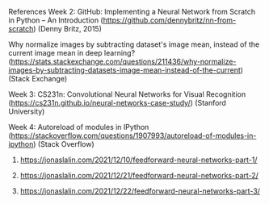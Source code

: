 References
Week 2:
GitHub:
Implementing a Neural Network from Scratch in Python – An Introduction (https://github.com/dennybritz/nn-from-scratch)
(Denny Britz, 2015)

Why normalize images by subtracting dataset's image mean, instead of the current image mean in deep learning?
(https://stats.stackexchange.com/questions/211436/why-normalize-images-by-subtracting-datasets-image-mean-instead-of-the-current) (Stack Exchange)

Week 3:
CS231n: Convolutional Neural Networks for Visual Recognition (https://cs231n.github.io/neural-networks-case-study/)
(Stanford University)

Week 4:
Autoreload of modules in IPython (https://stackoverflow.com/questions/1907993/autoreload-of-modules-in-ipython)
(Stack Overflow)

1. https://jonaslalin.com/2021/12/10/feedforward-neural-networks-part-1/

2. https://jonaslalin.com/2021/12/21/feedforward-neural-networks-part-2/

3. https://jonaslalin.com/2021/12/22/feedforward-neural-networks-part-3/
